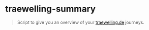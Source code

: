 # traewelling-summary

> Script to give you an overview of your [traewelling.de](https://traewelling.de/) journeys.